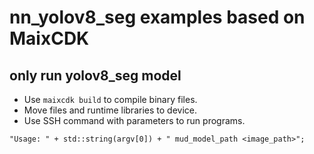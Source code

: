 nn_yolov8_seg examples based on MaixCDK
====
## only run yolov8_seg model

- Use `maixcdk build` to compile binary files.
- Move files and runtime libraries to device.
- Use SSH command with parameters to run programs.
  
` "Usage: " + std::string(argv[0]) + " mud_model_path <image_path>"; `

